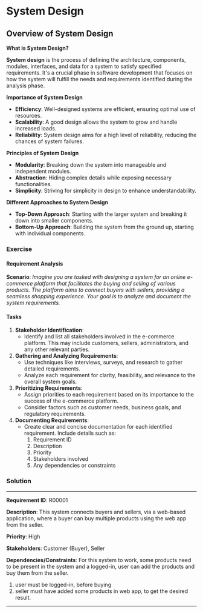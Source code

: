 # **System Design**

## Overview of System Design

**What is System Design?**

**System design** is the process of defining the architecture, components, modules, interfaces, and data for a system to satisfy specified requirements. It's a crucial phase in software development that focuses on how the system will fulfill the needs and requirements identified during the analysis phase.

**Importance of System Design**

- **Efficiency**: Well-designed systems are efficient, ensuring optimal use of resources.
- **Scalability**: A good design allows the system to grow and handle increased loads.
- **Reliability**: System design aims for a high level of reliability, reducing the chances of system failures.

**Principles of System Design**

- **Modularity**: Breaking down the system into manageable and independent modules.
- **Abstraction**: Hiding complex details while exposing necessary functionalities.
- **Simplicity**: Striving for simplicity in design to enhance understandability.

**Different Approaches to System Design**

- **Top-Down Approach**: Starting with the larger system and breaking it down into smaller components.
- **Bottom-Up Approach**: Building the system from the ground up, starting with individual components.

### Exercise

#### Requirement Analysis

**Scenario**: *Imagine you are tasked with designing a system for an online e-commerce platform that facilitates the buying and selling of various products. The platform aims to connect buyers with sellers, providing a seamless shopping experience. Your goal is to analyze and document the system requirements.*

#### **Tasks**

1. **Stakeholder Identification**:
    - Identify and list all stakeholders involved in the e-commerce platform. This may include customers, sellers, administrators, and any other relevant parties.
2. **Gathering and Analyzing Requirements**:
    - Use techniques like interviews, surveys, and research to gather detailed requirements.
    - Analyze each requirement for clarity, feasibility, and relevance to the overall system goals.
3. **Prioritizing Requirements**:
    - Assign priorities to each requirement based on its importance to the success of the e-commerce platform.
    - Consider factors such as customer needs, business goals, and regulatory requirements.
4. **Documenting Requirements**:
    - Create clear and concise documentation for each identified requirement. Include details such as:
        1. Requirement ID
        2. Description
        3. Priority
        4. Stakeholders involved
        5. Any dependencies or constraints

### Solution

---
**Requirement ID**: R00001

**Description**: This system connects buyers and sellers, via a web-based application, where a buyer can buy multiple products using the web app from the seller.

**Priority**: High

**Stakeholders**: Customer (Buyer), Seller

**Dependencies/Constraints**: For this system to work, some products need to be present in the system and a logged-in, user can add the products and buy them from the seller.
1. user must be logged-in, before buying
2. seller must have added some products in web app, to get the desired result.
---